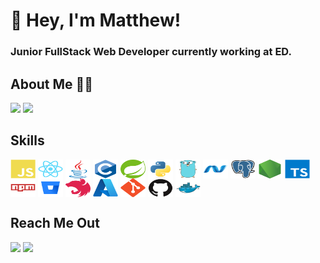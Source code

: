 # 👋 Hey, I'm Matthew! 
### Junior FullStack Web Developer currently working at ED.

## About Me  🐱‍💻
  <div> 
   <img height="180em" src="https://github-readme-stats.vercel.app/api?username=MatthewAraujo&show_icons=true&theme=dark&include_all_commits=true&count_private=true"/>
   <img height="180em" src="https://github-readme-stats.vercel.app/api/top-langs/?username=MatthewAraujo&layout=compact&langs_count=7&card_width=255&theme=dark"/>
  </div>
  
## Skills
<div> 
  <img align="center" alt="Matthew-Js" height="30" width="40" src="https://raw.githubusercontent.com/devicons/devicon/master/icons/javascript/javascript-plain.svg">  
  <img align="center" alt="Matthew-React" height="30" width="40" src="https://raw.githubusercontent.com/devicons/devicon/master/icons/react/react-original.svg">
  <img align="center" alt="Matthew-Java" height="30" width="40" src="https://raw.githubusercontent.com/devicons/devicon/master/icons/java/java-original.svg">
  <img align="center" alt="Matthew-C" height="30" width="40" src="https://raw.githubusercontent.com/devicons/devicon/master/icons/c/c-original.svg">
  <img align="center" alt="Matthew-Spring" height="30" width="40" src="https://github.com/devicons/devicon/blob/master/icons/spring/spring-original.svg">
  <img align="center" alt="Matthew-Python" height="30" width="40" src="https://github.com/devicons/devicon/blob/master/icons/python/python-original.svg">
  <img align="center" alt="Matthew-Golang" height="30" width="40" src="https://raw.githubusercontent.com/devicons/devicon/master/icons/go/go-original.svg">
  <img align="center" alt="Matthew-Donet" height="30" width="40" src="https://raw.githubusercontent.com/devicons/devicon/master/icons/dot-net/dot-net-original.svg">
  <img align="center" alt="Matthew-postgresql" height="30" width="40" src="https://raw.githubusercontent.com/devicons/devicon/1119b9f84c0290e0f0b38982099a2bd027a48bf1/icons/postgresql/postgresql-original.svg">
  <img align="center" alt="Matthew-Node" height="30" width="40" src="https://raw.githubusercontent.com/devicons/devicon/1119b9f84c0290e0f0b38982099a2bd027a48bf1/icons/nodejs/nodejs-original.svg">
  <img align="center" alt="Matthew-Typescript" height="30" width="40" src="https://raw.githubusercontent.com/devicons/devicon/1119b9f84c0290e0f0b38982099a2bd027a48bf1/icons/typescript/typescript-original.svg">
  <img align="center" alt="Matthew-NPM" height="30" width="40" src="https://raw.githubusercontent.com/devicons/devicon/1119b9f84c0290e0f0b38982099a2bd027a48bf1/icons/npm/npm-original-wordmark.svg">
  <img align="center" alt="Matthew-bitbucket" height="30" width="40" src="https://raw.githubusercontent.com/devicons/devicon/master/icons/bitbucket/bitbucket-original.svg">
  <img align="center" alt="Matthew-nestjs" height="30" width="40" src="https://raw.githubusercontent.com/devicons/devicon/master/icons/nestjs/nestjs-original.svg">
  <img align="center" alt="Matthew-Azure" height="30" width="40" src="https://raw.githubusercontent.com/devicons/devicon/master/icons/azure/azure-original.svg">
  <img align="center" alt="Matthew-git" height="30" width="40" src="https://raw.githubusercontent.com/devicons/devicon/master/icons/git/git-original.svg">
  <img align="center" alt="Matthew-github" height="30" width="40" src="https://raw.githubusercontent.com/devicons/devicon/master/icons/github/github-original.svg">
  <img align="center" alt="Matthew-docker" height="30" width="40" src="https://raw.githubusercontent.com/devicons/devicon/master/icons/docker/docker-original.svg">
  </div>

## Reach Me Out
<a href="https://www.linkedin.com/in/eu-matthewaraujo/" target="_blank"><img src="https://img.shields.io/badge/-LinkedIn-%230077B5?style=for-the-badge&logo=linkedin&logoColor=white" ></a> 
<a href = "mailto::matthewaraujo.dev@gmail.com"><img src="https://img.shields.io/badge/-Gmail-%23333?style=for-the-badge&logo=gmail&logoColor=white" target="_blank"></a>

